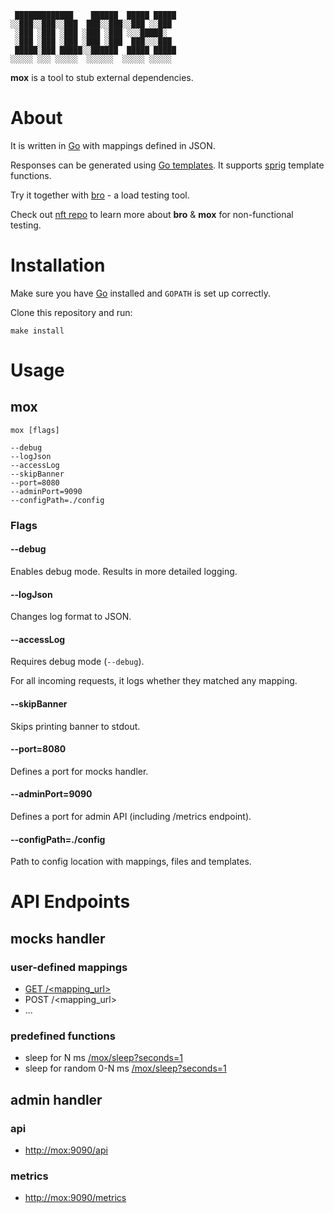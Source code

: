 ```
 █████████████    ██████  █████ █████
░░███░░███░░███  ███░░███░░███ ░░███ 
 ░███ ░███ ░███ ░███ ░███ ░░░█████░  
 ░███ ░███ ░███ ░███ ░███  ███░░░███ 
 █████░███ █████░░██████  █████ █████
░░░░░ ░░░ ░░░░░  ░░░░░░  ░░░░░ ░░░░░ 
```

**mox** is a tool to stub external dependencies.

# About

It is written in [Go](https://github.com/golang/go) with mappings defined in JSON.

Responses can be generated using [Go templates](https://pkg.go.dev/text/template). It supports [sprig](https://masterminds.github.io/sprig/) template functions. 

Try it together with [bro](https://github.com/lameaux/bro) - a load testing tool.

Check out [nft repo](https://github.com/lameaux/nft) to learn more about **bro** & **mox** for non-functional testing.

# Installation

Make sure you have [Go](https://go.dev/doc/install) installed and `GOPATH` is set up correctly.

Clone this repository and run:

```shell
make install
```

# Usage

## mox

```shell
mox [flags]

--debug
--logJson 
--accessLog
--skipBanner
--port=8080
--adminPort=9090
--configPath=./config
```

### Flags

#### --debug

Enables debug mode. Results in more detailed logging.

#### --logJson

Changes log format to JSON.

#### --accessLog

Requires debug mode (`--debug`).

For all incoming requests, it logs whether they matched any mapping.

#### --skipBanner

Skips printing banner to stdout.

#### --port=8080

Defines a port for mocks handler.

#### --adminPort=9090

Defines a port for admin API (including /metrics endpoint).

#### --configPath=./config

Path to config location with mappings, files and templates.

# API Endpoints

## mocks handler

### user-defined mappings

- [GET /<mapping_url>](http://0.0.0.0:8080/user-defined-mapping)
- POST /<mapping_url>
- ...

### predefined functions

- sleep for N ms [/mox/sleep?seconds=1](http://0.0.0.0:8080/mox/sleep?ms=1)
- sleep for random 0-N ms [/mox/sleep?seconds=1](http://0.0.0.0:8080/mox/sleep/random?ms=5)

## admin handler

### api

- [http://mox:9090/api](http://0.0.0.0:9090/api)

### metrics

- [http://mox:9090/metrics](http://0.0.0.0:9090/metrics)